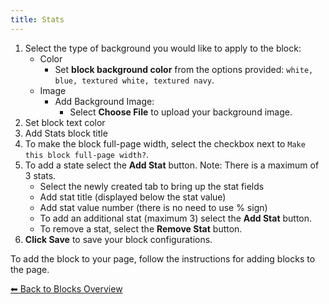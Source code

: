 ```yaml
---
title: Stats
---
```


1. Select the type of background you would like to apply to the block:
   - Color
     - Set **block background color** from the options provided: `white, blue, textured white, textured navy`.
   - Image
     - Add Background Image:
       - Select **Choose File** to upload your background image.
2. Set block text color
3. Add Stats block title
4. To make the block full-page width, select the checkbox next to `Make this block full-page width?`.
5. To add a state select the **Add Stat** button. Note: There is a maximum of 3 stats.
   - Select the newly created tab to bring up the stat fields
   - Add stat title (displayed below the stat value)
   - Add stat value number (there is no need to use % sign)
   - To add an additional stat (maximum 3) select the **Add Stat** button.
   - To remove a stat, select the **Remove Stat** button.
6. **Click Save** to save your block configurations.

To add the block to your page, follow the instructions for adding blocks to the page.

[⬅︎ Back to Blocks Overview](/styled-block-builder/blocks/general)
